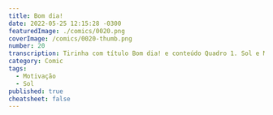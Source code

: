 ```yaml
---
title: Bom dia!
date: 2022-05-25 12:15:28 -0300
featuredImage: ./comics/0020.png
coverImage: /comics/0020-thumb.png
number: 20
transcription: Tirinha com título Bom dia! e conteúdo Quadro 1. Sol e Msone conversando na rua Sol fala "Bom dia!!! Pronta para mais um dia?". Quadro 2. Msone fala "Eu tenho opção de não estar pronta?". Quadro 3. Sol fala "Opção você tem, mas vamos para um novo dia de mesma maneira!".
category: Comic
tags:
  - Motivação
  - Sol
published: true
cheatsheet: false
---
```

